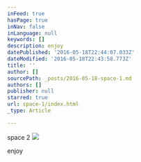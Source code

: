 ```yaml
---
inFeed: true
hasPage: true
inNav: false
inLanguage: null
keywords: []
description: enjoy
datePublished: '2016-05-18T22:44:07.033Z'
dateModified: '2016-05-18T22:43:58.773Z'
title: ''
author: []
sourcePath: _posts/2016-05-18-space-1.md
authors: []
publisher: null
starred: true
url: space-1/index.html
_type: Article

---
```

space 2
![](https://the-grid-user-content.s3-us-west-2.amazonaws.com/e44250db-4bab-4f34-bc2b-f73856a5d855.jpg)

enjoy